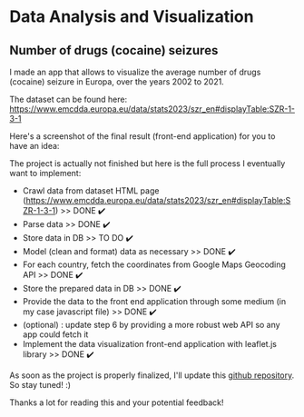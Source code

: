 # Data Analysis and Visualization
## Number of drugs (cocaine) seizures

I made an app that allows to visualize the average number of drugs (cocaine) seizure in Europa, over the 
years 2002 to 2021.

The dataset can be found here: https://www.emcdda.europa.eu/data/stats2023/szr_en#displayTable:SZR-1-3-1

Here's a screenshot of the final result (front-end application) for you to have an idea:

The project is actually not finished but here is the full process I eventually want to implement:
- Crawl data from dataset HTML page (https://www.emcdda.europa.eu/data/stats2023/szr_en#displayTable:SZR-1-3-1) >> DONE ✔️
- Parse data >> DONE ✔️
- Store data in DB >> TO DO ✔️
- Model (clean and format) data as necessary >> DONE ✔️
- For each country, fetch the coordinates from Google Maps Geocoding API >> DONE ✔️
- Store the prepared data in DB >> DONE ✔️
- Provide the data to the front end application through some medium (in my case javascript file) >> DONE ✔️
- (optional) : update step 6 by providing a more robust web API so any app could fetch it
- Implement the data visualization front-end application with leaflet.js library >> DONE ✔️

As soon as the project is properly finalized, I'll update this [github repository](https://github.com/Ivanho92/python-data-analysis-visualization).
So stay tuned! :)

Thanks a lot for reading this and your potential feedback!
